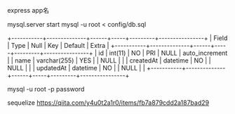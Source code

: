   express app名

  mysql.server start
  mysql -u root < config/db.sql

  +-----------+--------------+------+-----+---------+----------------+
  | Field     | Type         | Null | Key | Default | Extra          |
  +-----------+--------------+------+-----+---------+----------------+
  | id        | int(11)      | NO   | PRI | NULL    | auto_increment |
  | name      | varchar(255) | YES  |     | NULL    |                |
  | createdAt | datetime     | NO   |     | NULL    |                |
  | updatedAt | datetime     | NO   |     | NULL    |                |
  +-----------+--------------+------+-----+---------+----------------+

  mysql -u root -p
  password

  sequelize
  https://qiita.com/y4u0t2a1r0/items/fb7a879cdd2a187bad29
